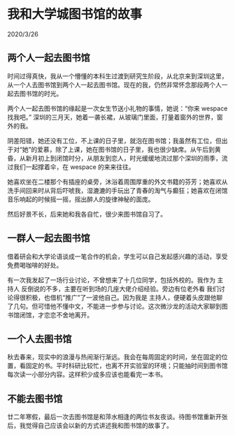 # 我和大学城图书馆的故事
2020/3/26

## 两个人一起去图书馆

时间过得真快，我从一个懵懂的本科生过渡到研究生阶段，从北京来到深圳这里，从一个人去图书馆到两个人一起去图书馆。现在的我，仍然非常怀念那段两个人一起去图书馆的时光。

两个人一起去图书馆的缘起是一次女生节送小礼物的事情，她说：“你来 wespace 找我吧。” 深圳的三月天，她着一袭长裙，从玻璃门里面，打量着窗外的世界，窗外的我。

阴差阳错，她还没有工位，不上课的日子里，就泡在图书馆；我虽然有工位，但出于对“她”的爱慕，除了上课，她在图书馆的日子里，我也很少缺席。从午后到黄昏，从新月初上到闭馆时分，从朋友到恋人，时光缓缓地流过那个深圳的雨季，流过我们一起撑着伞，在 wespace 的来来往往。

她喜欢坐在二楼那个有插座的桌旁，沐浴着周围厚重的外文书籍的芬芳；她喜欢从洗手间回来时从背后吓唬我，湿漉漉的手玩出了青春的淘气与癫狂；她喜欢在闭馆音乐响起的时候摇一摇，摇出醉人的旋律神秘的面庞。

然后好景不长，后来她和我各自忙，很少来图书馆自习了。

## 一群人一起去图书馆

借着研会和大学论语谈成一笔合作的机会，学生可以自己发起感兴趣的活动，享受免费喝咖啡的好处。

有一次我发起了一场行业讨论，不曾想来了十几位同学，包括外校的。我作为 主持人 反倒说的不多，主要在听到场的几座大佬介绍经验。旁边有位老外看
我们讨论得很积极，也借机“推广”了一波他自己。因为我是 主持人，便硬着头皮跟他聊了几句。但可惜他不懂中文，不能进一步参与讨论。这次微沙龙的活动大家聊到图书馆闭馆，才恋恋不舍地离开。

## 一个人去图书馆

秋去春来，现实中的浪漫与热闹渐行渐远。我会在每周固定的时间，坐在固定的位置，看固定的书。平时科研比较忙，也离不开实验室的环境；只能抽时间到图书馆每次读一小部分内容。这样积少成多应该也能看完一本书。

## 不能去图书馆

廿二年寒假，最后一次去图书馆是和萍水相逢的两位书友夜谈。待图书馆重新开张后，我觉得自己应该会以新的方式讲述我和图书馆的故事了。

